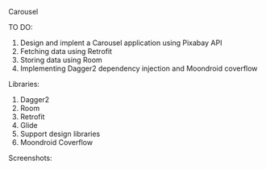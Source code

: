 Carousel

TO DO:

  1. Design and implent a Carousel application using Pixabay API
  2. Fetching data using Retrofit
  3. Storing data using Room
  4. Implementing Dagger2 dependency injection and Moondroid coverflow

Libraries:

  1. Dagger2
  2. Room
  3. Retrofit
  4. Glide
  5. Support design libraries
  6. Moondroid Coverflow
  
Screenshots:

